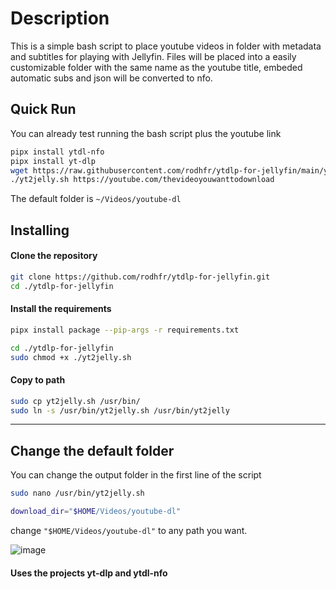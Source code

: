 # Description
This is a simple bash script to place youtube videos in folder with metadata and subtitles for playing with Jellyfin.
Files will be placed into a easily customizable folder with the same name as the youtube title, embeded automatic subs and json will be converted to nfo.

## Quick Run
You can already test running the bash script plus the youtube link
```bash
pipx install ytdl-nfo
pipx install yt-dlp
wget https://raw.githubusercontent.com/rodhfr/ytdlp-for-jellyfin/main/yt2jelly.sh
./yt2jelly.sh https://youtube.com/thevideoyouwanttodownload
```
The default folder is `~/Videos/youtube-dl`


## Installing
#### Clone the repository
```bash
git clone https://github.com/rodhfr/ytdlp-for-jellyfin.git
cd ./ytdlp-for-jellyfin
```

#### Install the requirements

```bash
pipx install package --pip-args -r requirements.txt
```

```bash
cd ./ytdlp-for-jellyfin
sudo chmod +x ./yt2jelly.sh
```
#### Copy to path 
```bash
sudo cp yt2jelly.sh /usr/bin/
sudo ln -s /usr/bin/yt2jelly.sh /usr/bin/yt2jelly
```

---

## Change the default folder
You can change the output folder in the first line of the script 
```bash
sudo nano /usr/bin/yt2jelly.sh
```

```bash
download_dir="$HOME/Videos/youtube-dl"
```
change `"$HOME/Videos/youtube-dl"` to any path you want.

![image](https://github.com/rodhfr/ytdlp-for-jellyfin/assets/83579016/2a83617a-4988-4e0e-ab9e-2bcd2dac89ac)

#### Uses the projects yt-dlp and ytdl-nfo



